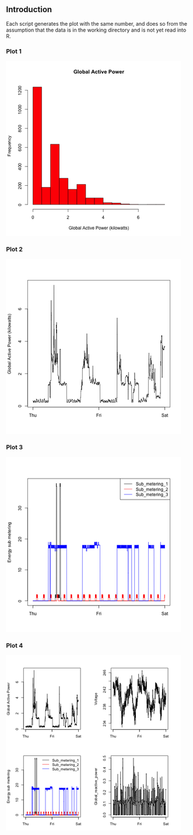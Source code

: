 ## Introduction

Each script generates the plot with the same number, and does so from the assumption that the data is in the working directory and is not yet read into R.

### Plot 1


![First Plot](/plot1.png) 


### Plot 2

![Second Plot](/plot2.png) 


### Plot 3

![Third Plot](/plot3.png) 


### Plot 4

![Fourth Plot](/plot4.png) 

